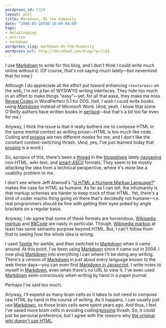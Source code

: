 ```yaml
--- 
wordpress_id: 1124
layout: post
title: Markdown, Oh the Humanity
date: "2008-05-18T00:18:09-04:00"
tags: 
- metablogging
- entries
- markdown
wordpress_slug: markdown-oh-the-humanity
wordpress_url: http://decafbad.com/blog/?p=1124
---
```

I use [Markdown][] to write for this blog, and I don't think I could write much online without it.  (Of course, that's not saying much lately—but nevermind that for now.)

Although I do appreciate all the effort put toward enhancing `<textareas>` on the web, I'm not a fan of WYSIWYG writing interfaces.  They hide too much in an effort to make things "easy"—yet, for all that ease, they make me miss [Reveal Codes][rc] in WordPerfect 5.1 for DOS.  Hell, I wish I could write books using [Markdown][] instead of Microsoft Word.  (And, yeah, I know that some O'Reilly authors have written books in [perlpod][]—but that's a bit too far even for me.)

Anyway, I think the issue is that it really bothers me to compose HTML in the same mental context as writing prose—HTML is too much like code.  Coding and [prosing][] are two different modes for me, and I don't like the constant context-switching thrash.  (And, yes, I've just learned today that [prosing][] is a word.)

So, apropos of this, there's been a [thread][amd1] in the [blogophere][amd2] lately [naysaying][amd3] non-HTML, wiki-text, and [smart-ASCII][smartascii] formats.  They seem to be mostly attacking the idea from a technical perspective, where it's more like a usability problem to me.

I don't see where Jeff Atwood's "[Is HTML a Humane Markup Language?][ja]" makes the case for HTML as humane.  As far as I can tell, the inhumanity is that markup schemes are harder to keep track of than HTML.  Yet, there's a kind of coder macho thing going on there that's decidedly not humane—i.e. real programmers should be fine with getting their eyes poked by angle brackets on a regular basis.

Anyway, I do agree that some of these formats are horrendous.  [Wikipedia markup][wpm] and [BBCode][] are nasty in particular.  Though, [Wikipedia markup][wpm] at least has some semantic purpose beyond HTML.  But, I can't follow from that to seeing how the whole idea is wrong.  

I used [Textile][] for awhile, and then switched to [Markdown][] when it came around.  At this point, I've been using [Markdown][] since it came out in 2004.  I now plug [Markdown][] into everything I can where I'll be doing any writing.  There's a version of [Markdown][] in just about every language known to the web these days—you can even find [Markdown in Javascript][showdown].  I write notes to myself in [Markdown][], even when there's no URL to view it.  I've even used [Markdown][] semi-consciously when writing by hand in a paper journal.

Perhaps I've said too much.  

Anyway, I'll expend as many brain cells as it takes to not need to compose raw HTML by hand in the course of writing.  As it happens, I can usually just use [Markdown][], so those brain cells were spent years ago.  And thus, I feel I've saved more brain cells in avoiding coding/[prosing][] thrash. So, it could just be personal preference, but I agree with the reasons why [the original wiki doesn't use HTML][wiki].

[ja]: http://www.codinghorror.com/blog/archives/001116.html
[wiki]: http://c2.com/cgi/wiki?WhyDoesntWikiDoHtml
[perlpod]: http://perldoc.perl.org/perlpod.html
[smartascii]: http://webseitz.fluxent.com/wiki/SmartAscii
[textile]: http://textile.thresholdstate.com/ 
[markdown]: http://daringfireball.net/projects/markdown
[bbcode]: http://www.phpbb.com/community/faq.php?mode=bbcode
[wpm]: http://en.wikipedia.org/wiki/Wikipedia:How_to_edit_a_page
[amd3]: http://blog.wired.com/monkeybites/2008/05/a-million-littl.html
[amd2]: http://www.codinghorror.com/blog/archives/001116.html
[amd1]: http://www.jerf.org/iri/post/2520
[shdh]: http://superhappydevhouse.org/SuperHappyDevHouse25
[rc]: http://en.wikipedia.org/wiki/Wordperfect#Reveal_codes
[prosing]: http://www.merriam-webster.com/dictionary/prosing
[showdown]: http://attacklab.net/showdown/
[yak shaving]: http://en.wikipedia.org/wiki/Yak_shaving
[bucket]: http://decafbad.com/bucket/

